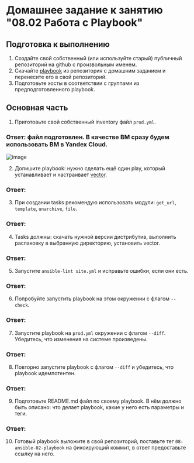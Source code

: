 # Домашнее задание к занятию "08.02 Работа с Playbook"

## Подготовка к выполнению

1. Создайте свой собственный (или используйте старый) публичный репозиторий на github с произвольным именем.
2. Скачайте [playbook](./playbook/) из репозитория с домашним заданием и перенесите его в свой репозиторий.
3. Подготовьте хосты в соответствии с группами из предподготовленного playbook.

## Основная часть

1. Приготовьте свой собственный inventory файл `prod.yml`.
### Ответ: файл подготовлен. В качестве ВМ сразу будем использовать ВМ в Yandex Cloud.

![image](https://user-images.githubusercontent.com/92969676/167303761-973ed1fe-a9b4-49dd-b33b-0fcaf207bb08.png)

2. Допишите playbook: нужно сделать ещё один play, который устанавливает и настраивает [vector](https://vector.dev).
### Ответ:


3. При создании tasks рекомендую использовать модули: `get_url`, `template`, `unarchive`, `file`.
### Ответ:

4. Tasks должны: скачать нужной версии дистрибутив, выполнить распаковку в выбранную директорию, установить vector.
### Ответ:

5. Запустите `ansible-lint site.yml` и исправьте ошибки, если они есть.
### Ответ:

6. Попробуйте запустить playbook на этом окружении с флагом `--check`.
### Ответ:

7. Запустите playbook на `prod.yml` окружении с флагом `--diff`. Убедитесь, что изменения на системе произведены.
### Ответ:

8. Повторно запустите playbook с флагом `--diff` и убедитесь, что playbook идемпотентен.
### Ответ:

9. Подготовьте README.md файл по своему playbook. В нём должно быть описано: что делает playbook, какие у него есть параметры и теги.
### Ответ:

10. Готовый playbook выложите в свой репозиторий, поставьте тег `08-ansible-02-playbook` на фиксирующий коммит, в ответ предоставьте ссылку на него.


